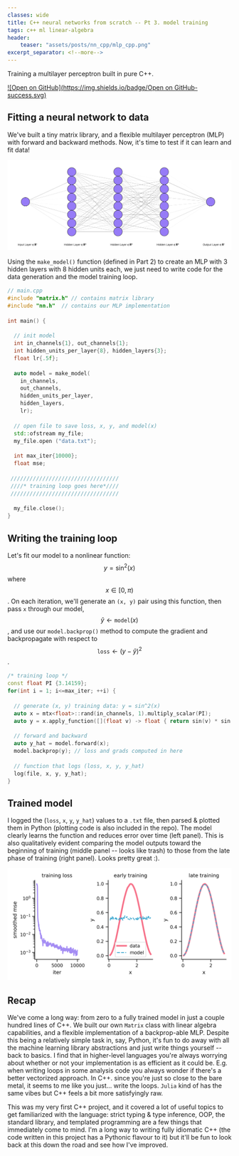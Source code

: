 ```yaml
---
classes: wide
title: C++ neural networks from scratch -- Pt 3. model training 
tags: c++ ml linear-algebra
header:
    teaser: "assets/posts/nn_cpp/mlp_cpp.png"
excerpt_separator: <!--more-->
---
```

Training a multilayer perceptron built in pure C++.
<!--more-->

[![Open on GitHub](https://img.shields.io/badge/Open on GitHub-success.svg)](https://github.com/lyndond/lyndond.github.io/blob/master/code/2021-12-22_neural_net_cpp/)

## Fitting a neural network to data

We've built a tiny matrix library, and a flexible multilayer perceptron (MLP) with forward and backward methods.
Now, it's time to test if it can learn and fit data!

![latent](/assets/posts/nn_cpp/nn_architecture.png)

Using the `make_model()` function (defined in Part 2) to create an MLP with 3 hidden layers with 8 hidden units each, we just need to write code for the data generation and the model training loop.

```cpp
// main.cpp
#include "matrix.h" // contains matrix library
#include "nn.h"  // contains our MLP implementation

int main() {

  // init model
  int in_channels{1}, out_channels{1};
  int hidden_units_per_layer{8}, hidden_layers{3};
  float lr{.5f};

  auto model = make_model(
    in_channels, 
    out_channels, 
    hidden_units_per_layer, 
    hidden_layers, 
    lr);

  // open file to save loss, x, y, and model(x)
  std::ofstream my_file; 
  my_file.open ("data.txt");

  int max_iter{10000};
  float mse;

 //////////////////////////////////
 ////* training loop goes here*////
 //////////////////////////////////

  my_file.close();
}
```

## Writing the training loop

Let's fit our model to a nonlinear function: $$ y = \sin^2(x)$$ where $$ x\in[0, \pi)$$.
On each iteration, we'll generate an `(x, y)` pair using this function, then pass `x` through our model,
$$\hat{y} \leftarrow \texttt{model}(x)$$,
and use our `model.backprop()` method to compute the gradient and backpropagate with respect to $$\texttt{loss}\leftarrow (y-\hat{y})^2$$.

```cpp
/* training loop */
const float PI {3.14159};
for(int i = 1; i<=max_iter; ++i) {

  // generate (x, y) training data: y = sin^2(x)
  auto x = mtx<float>::rand(in_channels, 1).multiply_scalar(PI);
  auto y = x.apply_function([](float v) -> float { return sin(v) * sin(v); });

  // forward and backward
  auto y_hat = model.forward(x); 
  model.backprop(y); // loss and grads computed in here

  // function that logs (loss, x, y, y_hat)
  log(file, x, y, y_hat); 
}
```

## Trained model

I logged the (`loss`, `x`, `y`, `y_hat`) values to a `.txt` file, then parsed & plotted them in Python (plotting code is also included in the repo).
The model clearly learns the function and reduces error over time (left panel).
This is also qualitatively evident comparing the model outputs toward the beginning of training (middle panel -- looks like trash) to those from the late phase of training (right panel).
Looks pretty great :).

![latent](/assets/posts/nn_cpp/mlp_cpp.png)

## Recap

We've come a long way: from zero to a fully trained model in just a couple hundred lines of C++.
We built our own `Matrix` class with linear algebra capabilities, and a flexible implementation of a backprop-able MLP.
Despite this being a relatively simple task in, say, Python, it's fun to do away with all the machine learning library abstractions and just write things yourself -- back to basics.
I find that in higher-level languages you're always worrying about whether or not your implementation is as efficient as it could be.
E.g. when writing loops in some analysis code you always wonder if there's a better vectorized approach.
In C++. since you're just so close to the bare metal, it seems to me like you just... write the loops.
`Julia` kind of has the same vibes but C++ feels a bit more satisfyingly raw.

This was my very first C++ project, and it covered a lot of useful topics to get familiarized with the language: strict typing & type inference, OOP, the standard library, and templated programming are a few things that immediately come to mind.
I'm a long way to writing fully idiomatic C++ (the code written in this project has a Pythonic flavour to it) but it'll be fun to look back at this down the road and see how I've improved.
